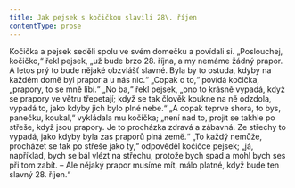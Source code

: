 ```yaml
---
title: Jak pejsek s kočičkou slavili 28\. říjen
contentType: prose
---
```


Kočička a pejsek seděli spolu ve svém domečku a povídali si. „Poslouchej, kočičko,“ řekl pejsek, „už bude brzo 28. října, a my nemáme žádný prapor. A letos prý to bude nějaké obzvlášť slavné. Byla by to ostuda, kdyby na každém domě byl prapor a u nás nic.“ „Copak o to,“ povídá kočička, „prapory, to se mně líbí.“ „No ba,“ řekl pejsek, „ono to krásně vypadá, když se prapory ve větru třepetají; když se tak člověk koukne na ně odzdola, vypadá to, jako kdyby jich bylo plné nebe.“ „A copak teprve shora, to bys, panečku, koukal,“ vykládala mu kočička; „není nad to, projít se takhle po střeše, když jsou prapory. Je to procházka zdravá a zábavná. Ze střechy to vypadá, jako kdyby byla zas praporů plná země.“ „To každý nemůže, procházet se tak po střeše jako ty,“ odpověděl kočičce pejsek; „já, například, bych se bál vlézt na střechu, protože bych spad a mohl bych ses při tom zabít. – Ale nějaký prapor musíme mít, málo platné, když bude ten slavný 28. říjen.“
